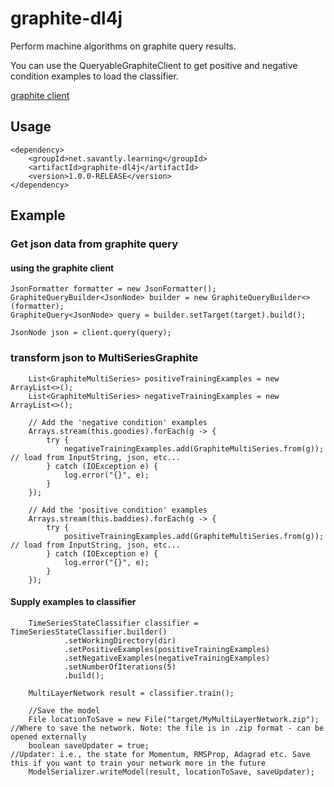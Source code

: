 # graphite-dl4j

Perform machine algorithms on graphite query results.  

You can use the QueryableGraphiteClient to get positive and negative condition examples to load the classifier.  

[graphite client](https://github.com/savantly-net/graphite-client)  


## Usage 


	<dependency>
		<groupId>net.savantly.learning</groupId>
		<artifactId>graphite-dl4j</artifactId>
		<version>1.0.0-RELEASE</version>
	</dependency>


## Example 

### Get json data from graphite query  

#### using the graphite client

	JsonFormatter formatter = new JsonFormatter();
	GraphiteQueryBuilder<JsonNode> builder = new GraphiteQueryBuilder<>(formatter);
	GraphiteQuery<JsonNode> query = builder.setTarget(target).build();
	
	JsonNode json = client.query(query); 
	
### transform json to MultiSeriesGraphite  

		List<GraphiteMultiSeries> positiveTrainingExamples = new ArrayList<>();
		List<GraphiteMultiSeries> negativeTrainingExamples = new ArrayList<>();

		// Add the 'negative condition' examples
		Arrays.stream(this.goodies).forEach(g -> {
			try {
				negativeTrainingExamples.add(GraphiteMultiSeries.from(g)); // load from InputString, json, etc...
			} catch (IOException e) {
				log.error("{}", e);
			}
		});

		// Add the 'positive condition' examples
		Arrays.stream(this.baddies).forEach(g -> {
			try {
				positiveTrainingExamples.add(GraphiteMultiSeries.from(g)); // load from InputString, json, etc...
			} catch (IOException e) {
				log.error("{}", e);
			}
		});
		
#### Supply examples to classifier  

		TimeSeriesStateClassifier classifier = TimeSeriesStateClassifier.builder()
				.setWorkingDirectory(dir)
				.setPositiveExamples(positiveTrainingExamples)
				.setNegativeExamples(negativeTrainingExamples)
				.setNumberOfIterations(5)
				.build();
		
		MultiLayerNetwork result = classifier.train();
		
		//Save the model
        File locationToSave = new File("target/MyMultiLayerNetwork.zip");      //Where to save the network. Note: the file is in .zip format - can be opened externally
        boolean saveUpdater = true;                                             //Updater: i.e., the state for Momentum, RMSProp, Adagrad etc. Save this if you want to train your network more in the future
        ModelSerializer.writeModel(result, locationToSave, saveUpdater);
        
        
